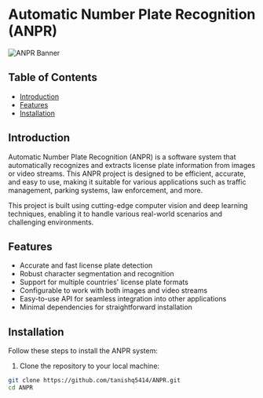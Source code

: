 # Automatic Number Plate Recognition (ANPR)

![ANPR Banner](https://example.com/anpr_banner.png)

## Table of Contents

- [Introduction](#introduction)
- [Features](#features)
- [Installation](#installation)


## Introduction

Automatic Number Plate Recognition (ANPR) is a software system that automatically recognizes and extracts license plate information from images or video streams. This ANPR project is designed to be efficient, accurate, and easy to use, making it suitable for various applications such as traffic management, parking systems, law enforcement, and more.

This project is built using cutting-edge computer vision and deep learning techniques, enabling it to handle various real-world scenarios and challenging environments.

## Features

- Accurate and fast license plate detection
- Robust character segmentation and recognition
- Support for multiple countries' license plate formats
- Configurable to work with both images and video streams
- Easy-to-use API for seamless integration into other applications
- Minimal dependencies for straightforward installation

## Installation

Follow these steps to install the ANPR system:

1. Clone the repository to your local machine:

```bash
git clone https://github.com/tanishq5414/ANPR.git
cd ANPR
```
